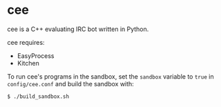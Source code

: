 cee
===

cee is a C++ evaluating IRC bot written in Python.

cee requires:
- EasyProcess
- Kitchen

To run cee's programs in the sandbox, set the `sandbox` variable to `true` in `config/cee.conf` and build the sandbox with:

```bash
$ ./build_sandbox.sh
```
